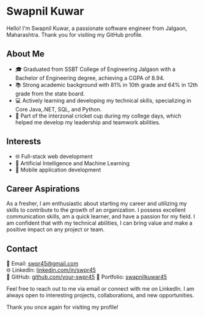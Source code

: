 
# Swapnil Kuwar

Hello! I'm Swapnil Kuwar, a passionate software engineer from Jalgaon, Maharashtra. Thank you for visiting my GitHub profile.

## About Me
- 🎓 Graduated from SSBT College of Engineering Jalgaon with a Bachelor of Engineering degree, achieving a CGPA of 8.94.
- 📚 Strong academic background with 81% in 10th grade and 64% in 12th grade from the state board.
- 💻 Actively learning and developing my technical skills, specializing in Core Java,.NET, SQL, and Python.
- 🏏 Part of the interzonal cricket cup during my college days, which helped me develop my leadership and teamwork abilities.

## Interests
- 🌐 Full-stack web development
- 🤖 Artificial Intelligence and Machine Learning
- 📱 Mobile application development

## Career Aspirations
As a fresher, I am enthusiastic about starting my career and utilizing my skills to contribute to the growth of an organization. I possess excellent communication skills, am a quick learner, and have a passion for my field. I am confident that with my technical abilities, I can bring value and make a positive impact on any project or team.

## Contact
📧 Email: [swpr45@gmail.com](mailto:swpr45@gmail.com)  
🌐 LinkedIn: [linkedin.com/in/swpr45](https://www.linkedin.com/in/swpr45)  
🔗 GitHub: [github.com/your-swpr45](https://github.com/your-swpr45)
🔗 Portfolio: [swapnilkuwar45](https://sites.google.com/view/swapnilkuwar45/home)

Feel free to reach out to me via email or connect with me on LinkedIn. I am always open to interesting projects, collaborations, and new opportunities.

Thank you once again for visiting my profile!
